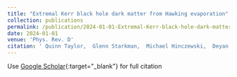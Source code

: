 ```yaml
---
title: "Extremal Kerr black hole dark matter from Hawking evaporation"
collection: publications
permalink: /publication/2024-01-01-Extremal-Kerr-black-hole-dark-matter-from-Hawking-evaporation
date: 2024-01-01
venue: 'Phys. Rev. D'
citation: ' Quinn Taylor,  Glenn Starkman,  Michael Hinczewski,  Deyan Mihaylov,  Joseph Silk,  Jose Freitas, &quot;Extremal Kerr black hole dark matter from Hawking evaporation.&quot; Phys. Rev. D, 2024.'
---
```

Use [Google Scholar](https://scholar.google.com/scholar?q=Extremal+Kerr+black+hole+dark+matter+from+Hawking+evaporation){:target="_blank"} for full citation